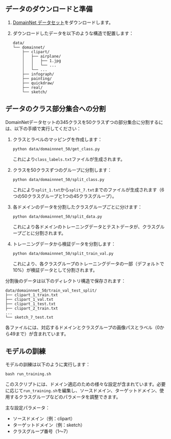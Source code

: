 ## データのダウンロードと準備

1. [DomainNet データセット](http://ai.bu.edu/M3SDA/)をダウンロードします。

2. ダウンロードしたデータを以下のような構造で配置します：
   ```
   data/
   └── domainnet/
       ├── clipart/
       │   ├── airplane/
       │   │   ├── 1.jpg
       │   │   └── ...
       │   └── ...
       ├── infograph/
       ├── painting/
       ├── quickdraw/
       ├── real/
       └── sketch/
   ```
## データのクラス部分集合への分割

DomainNetデータセットの345クラスを50クラスずつの部分集合に分割するには、以下の手順で実行してください：

1. クラスとラベルのマッピングを作成します：
   ```
   python data/domainnnet_50/get_class.py
   ```
   これにより`class_labels.txt`ファイルが生成されます。

2. クラスを50クラスずつのグループに分割します：
   ```
   python data/domainnnet_50/split_class.py
   ```
   これにより`split_1.txt`から`split_7.txt`までのファイルが生成されます（6つの50クラスグループと1つの45クラスグループ）。

3. 各ドメインのデータを分割したクラスグループごとに分けます：
   ```
   python data/domainnnet_50/split_data.py
   ```
   これにより各ドメインのトレーニングデータとテストデータが、クラスグループごとに分割されます。

4. トレーニングデータから検証データを分割します：
   ```
   python data/domainnnet_50/split_train_val.py
   ```
   これにより、各クラスグループのトレーニングデータの一部（デフォルトで10%）が検証データとして分割されます。

分割後のデータは以下のディレクトリ構造で保存されます：
```
data/domainnnet_50/train_val_test_split/
├── clipart_1_train.txt
├── clipart_1_val.txt
├── clipart_1_test.txt
├── clipart_2_train.txt
...
└── sketch_7_test.txt
```

各ファイルには、対応するドメインとクラスグループの画像パスとラベル（0から49まで）が含まれています。 

## モデルの訓練

モデルの訓練は以下のように実行します：

```
bash run_training.sh
```

このスクリプトには、ドメイン適応のための様々な設定が含まれています。必要に応じて`run_training.sh`を編集し、ソースドメイン、ターゲットドメイン、使用するクラスグループなどのパラメータを調整できます。

主な設定パラメータ：
- ソースドメイン（例：clipart）
- ターゲットドメイン（例：sketch）
- クラスグループ番号（1〜7）


